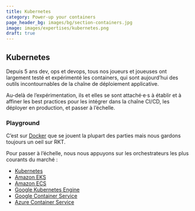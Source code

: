 ```yaml
---
title: Kubernetes
category: Power-up your containers
page_header_bg: images/bg/section-containers.jpg
image: images/expertises/kubernetes.png
draft: true
---
```



## Kubernetes

Depuis 5 ans dev, ops et devops, tous nos joueurs et joueuses ont largement testé et expérimenté les containers, qui sont aujourd’hui des outils incontournables de la chaîne de déploiement applicative.

Au-delà de l’expérimentation, ils et elles se sont attaché·e·s à établir et à affiner les best practices pour les intégrer dans la chaîne CI/CD, les déployer en production, et passer à l’échelle.

### Playground

C’est sur [Docker](https://www.docker.com/) que se jouent la plupart des parties mais nous gardons toujours un oeil sur RKT.

Pour passer à l’échelle, nous nous appuyons sur les orchestrateurs les plus courants du marché :

- [Kubernetes](https://kubernetes.io/)
- [Amazon EKS](https://aws.amazon.com/eks/)
- [Amazon ECS](https://aws.amazon.com/ecs/)
- [Google Kubernetes Engine](https://cloud.google.com/kubernetes-engine)
- [Google Container Service](https://cloud.google.com/compute/docs/containers)
- [Azure Container Service](https://azure.microsoft.com/en-us/services/container-instances/)
